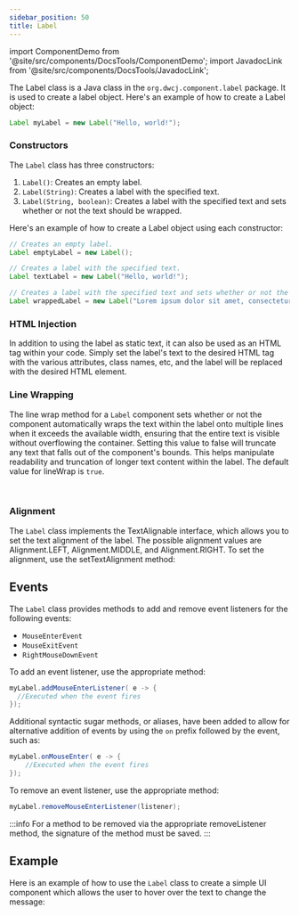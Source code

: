 ```yaml
---
sidebar_position: 50 
title: Label
---
```


import ComponentDemo from '@site/src/components/DocsTools/ComponentDemo';
import JavadocLink from '@site/src/components/DocsTools/JavadocLink';

<JavadocLink type="engine" location="org/dwcj/component/label/Label"/>

The Label class is a Java class in the `org.dwcj.component.label` package. It is used to create a label object. Here's an example of how to create a Label object:

```java
Label myLabel = new Label("Hello, world!");
```

### Constructors

The `Label` class has three constructors:

1. `Label()`: Creates an empty label.
2. `Label(String)`: Creates a label with the specified text.
3. `Label(String, boolean)`: Creates a label with the specified text and sets whether or not the text should be wrapped.

Here's an example of how to create a Label object using each constructor:

```java
// Creates an empty label.
Label emptyLabel = new Label();

// Creates a label with the specified text.
Label textLabel = new Label("Hello, world!");

// Creates a label with the specified text and sets whether or not the text should be wrapped.
Label wrappedLabel = new Label("Lorem ipsum dolor sit amet, consectetur adipiscing elit.", true);

```

### HTML Injection

In addition to using the label as static text, it can also be used as an HTML tag within your code. Simply set the label's text to the desired HTML tag with the various attributes, class names, etc, and
the label will be replaced with the desired HTML element.

<ComponentDemo 
path='https://hot.bbx.kitchen/webapp/controlsamples?class=control_demos.labeldemos.LabelDemo' 
javaE='https://raw.githubusercontent.com/DwcJava/ControlSamples/main/src/main/java/control_demos/labeldemos/LabelDemo.java'
javaC='https://raw.githubusercontent.com/DwcJava/ControlSamples/main/src/main/code_snippets/label/Demo.txt'
cssURL='https://raw.githubusercontent.com/DwcJava/ControlSamples/main/src/main/resources/css/labelstyles/text_styles.css' 
javaHighlight='{16-18}'
height="250px"
/>

### Line Wrapping

The line wrap method for a `Label` component sets whether or not the component automatically wraps the text within the label onto multiple lines when it exceeds the available width, ensuring that the entire text is visible without overflowing the container. Setting this value to false will truncate any text that falls out of the component's bounds. This helps manipulate readability and truncation of longer text content within the label. The default value for lineWrap is `true`.

<ComponentDemo 
path='https://hot.bbx.kitchen/webapp/controlsamples?class=control_demos.labeldemos.LabelLineWrap' 
javaC='https://raw.githubusercontent.com/DwcJava/ControlSamples/main/src/main/java/control_demos/labeldemos/LabelLineWrap.java'
cssURL='https://raw.githubusercontent.com/DwcJava/ControlSamples/main/src/main/resources/css/labelstyles/wrap_styles.css' 
javaHighlight='{16-18}'
height="250px"
/>

<br />

### Alignment

The `Label` class implements the TextAlignable interface, which allows you to set the text alignment of the label. The possible alignment values are Alignment.LEFT, Alignment.MIDDLE, and Alignment.RIGHT. To set the alignment, use the setTextAlignment method:

<ComponentDemo 
path='https://hot.bbx.kitchen/webapp/controlsamples?class=control_demos.labeldemos.LabelAlignment' 
javaE='https://raw.githubusercontent.com/DwcJava/ControlSamples/main/src/main/java/control_demos/labeldemos/LabelAlignment.java'
javaC='https://raw.githubusercontent.com/DwcJava/ControlSamples/main/src/main/code_snippets/label/Alignment.txt'
cssURL='https://raw.githubusercontent.com/DwcJava/ControlSamples/main/src/main/resources/css/labelstyles/alignment_styles.css' 
height="450px"
/>


## Events

The `Label` class provides methods to add and remove event listeners for the following events:

- `MouseEnterEvent`
- `MouseExitEvent`
- `RightMouseDownEvent`

To add an event listener, use the appropriate method:

```java
myLabel.addMouseEnterListener( e -> {
  //Executed when the event fires
});
```

Additional syntactic sugar methods, or aliases, have been added to allow for alternative addition of events by using the `on` prefix followed by the event, such as:

```java
myLabel.onMouseEnter( e -> {
    //Executed when the event fires
});
```

To remove an event listener, use the appropriate method:

```java
myLabel.removeMouseEnterListener(listener);
```

:::info
For a method to be removed via the appropriate removeListener method, the signature of the method must be saved. 
:::

## Example

Here is an example of how to use the `Label` class to create a simple UI component which allows the user to hover over the text to change the message:

<ComponentDemo 
path='https://hot.bbx.kitchen/webapp/controlsamples?class=control_demos.labeldemos.LabelSample' 
javaE='https://raw.githubusercontent.com/DwcJava/ControlSamples/main/src/main/java/control_demos/labeldemos/LabelSample.java'
javaC='https://raw.githubusercontent.com/DwcJava/ControlSamples/main/src/main/code_snippets/label/Sample.txt'
cssURL='https://raw.githubusercontent.com/DwcJava/ControlSamples/main/src/main/resources/css/labelstyles/text_styles.css' 
javaHighlight='{43-45}'
/>

<br/>

